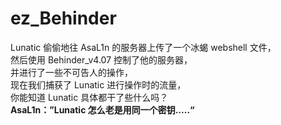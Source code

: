 # ez_Behinder

Lunatic 偷偷地往 AsaL1n 的服务器上传了一个冰蝎 webshell 文件，<br>
然后使用 Behinder_v4.07 控制了他的服务器，<br>
并进行了一些不可告人的操作，<br>
现在我们捕获了 Lunatic 进行操作时的流量，<br>
你能知道 Lunatic 具体都干了些什么吗？<br>
**AsaL1n：”Lunatic 怎么老是用同一个密钥.....“**<br>
